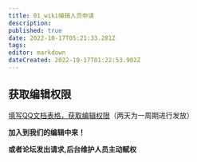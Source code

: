 ```yaml
---
title: 01_wiki编辑人员申请
description: 
published: true
date: 2022-10-17T05:21:33.281Z
tags: 
editor: markdown
dateCreated: 2022-10-17T01:22:53.902Z
---
```


## 获取编辑权限

[填写QQ文档表格，获取编辑权限](https://docs.qq.com/sheet/DWEpQZEdaZUt6RG9h?u=dc588b8aa9b04938aa5120aec1e98ae0&tab=BB08J2)（两天为一周期进行发放）

**加入到我们的编辑中来！**

**或者论坛发出请求,后台维护人员主动赋权**
